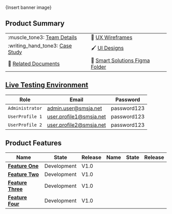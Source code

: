 <!-- 
    The Home page Wiki is the landing page for a project which contains a briefing of the project, related links and resources and a partial road map.
    Please follow the instructions in each of the sections below, adhering to the template and replacing the placeholder text as you go.
    NB. This is a template and sections can be filled or left as is where information is or is not available, or sections are or are not relevant.
    Please replace the braces {{  }} and the text between.
    Please provide a banner iamge for this page
-->
{Insert banner image}

<!-- 
    Short product description, no more than 4 sentencess outlining the client intent, and solution description.
    Team resources, design assets and links are captured in a table below.
-->
## Product Summary

|  |  |
| ------ | ------ |
| :muscle_tone3: [Team Details]() | :construction: [UX Wireframes]() |
| :writing_hand_tone3: [Case Study]() | :paintbrush: [UI Designs]() |
| :paperclip: [Related Documents]() | :file_folder: [Smart Solutions Figma Folder]() |

<!-- 
    Live testing environment and credentials for test accounts.
-->
## [Live Testing Environment]()
| Role | Email | Password |
| ------ | ------ | ------ |
| `Administrator` | admin.user@smsja.net | password123 |
| `UserProfile 1` | user.profile1@smsja.net | password123 |
| `UserProfile 2` | user.profile2@smsja.net | password123 |

<!-- 
    Product features and versioning.
-->
## Product Features
| Name | State | Release | Name | State | Release |
| ------ | ------ | ------ | ------ | ------ | ------ |
| [**Feature One**]() | Development | V1.0 | 
| [**Feature Two**]() | Development | V1.0 |
| [**Feature Three**]() | Development | V1.0 | 
| [**Feature Four**]() | Development | V1.0 |
